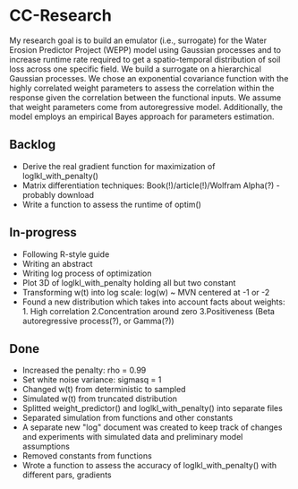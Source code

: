 # CC-Research

My research goal is to build an emulator (i.e., surrogate) for the Water Erosion Predictor Project (WEPP) model using Gaussian processes and to increase runtime rate required to get a spatio-temporal distribution of soil loss across one specific field. We build a surrogate on a hierarchical Gaussian processes. We chose an exponential covariance function with the highly correlated weight parameters to assess the correlation within the response given the correlation between the functional inputs. We assume that weight parameters come from autoregressive model. Additionally, the model employs an empirical Bayes approach for parameters estimation.




## Backlog
- Derive the real gradient function for maximization of loglkl_with_penalty()
- Matrix differentiation techniques: Book(!)/article(!)/Wolfram Alpha(?) - probably download
- Write a function to assess the runtime of optim()




## In-progress
- Following R-style guide
- Writing an abstract
- Writing log process of optimization
- Plot 3D of loglkl_with_penalty holding all but two constant
- Transforming w(t) into log scale: log(w) ~ MVN centered at -1 or -2
- Found a new distribution which takes into account facts about weights: 1. High correlation 2.Concentration around zero 3.Positiveness (Beta autoregressive process(?), or Gamma(?))




## Done
- Increased the penalty: rho = 0.99
- Set white noise variance: sigmasq = 1 
- Changed w(t) from deterministic to sampled
- Simulated w(t) from truncated distribution
- Splitted weight_predictor() and loglkl_with_penalty() into separate files
- Separated simulation from functions and other constants
- A separate new "log" document was created to keep track of changes and experiments with simulated data and preliminary model assumptions
- Removed constants from functions
- Wrote a function to assess the accuracy of loglkl_with_penalty() with different pars, gradients
